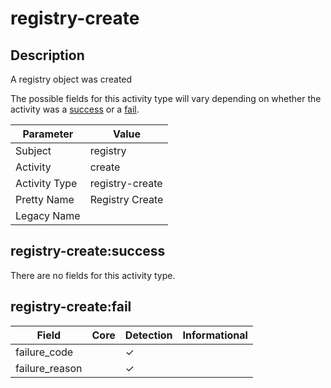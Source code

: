registry-create
===============

Description
-----------
A registry object was created

The possible fields for this activity type will vary depending on whether the activity was a [success](#registry-createsuccess) or a [fail](#registry-createfail).

| Parameter     | Value           |
| ------------- | --------------- |
| Subject       | registry        |
| Activity      | create          |
| Activity Type | registry-create |
| Pretty Name   | Registry Create |
| Legacy Name   |                 |

registry-create:success
-----------------------

There are no fields for this activity type.


registry-create:fail
--------------------

| Field          | Core | Detection | Informational |
| -------------- | ---- | --------- | ------------- |
| failure_code   |      | &#10003;  |               |
| failure_reason |      | &#10003;  |               |